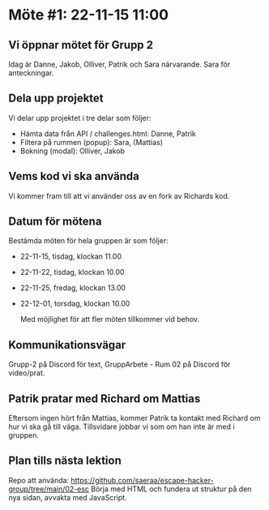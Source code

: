 # Möte #1: 22-11-15 11:00

## Vi öppnar mötet för Grupp 2

Idag är Danne, Jakob, Olliver, Patrik och Sara närvarande.
Sara för anteckningar.

## Dela upp projektet

Vi delar upp projektet i tre delar som följer:

- Hämta data från API / challenges.html: Danne, Patrik
- Filtera på rummen (popup): Sara, (Mattias)
- Bokning (modal): Olliver, Jakob

## Vems kod vi ska använda

Vi kommer fram till att vi använder oss av en fork av Richards kod.

## Datum för mötena

Bestämda möten för hela gruppen är som följer:

- 22-11-15, tisdag, klockan 11.00
- 22-11-22, tisdag, klockan 10.00
- 22-11-25, fredag, klockan 13.00
- 22-12-01, torsdag, klockan 10.00

  Med möjlighet för att fler möten tillkommer vid behov.

## Kommunikationsvägar

Grupp-2 på Discord för text, GruppArbete - Rum 02 på Discord för video/prat.

## Patrik pratar med Richard om Mattias

Eftersom ingen hört från Mattias, kommer Patrik ta kontakt med Richard om hur vi ska gå till väga. Tillsvidare jobbar vi som om han inte är med i gruppen.

## Plan tills nästa lektion

Repo att använda: https://github.com/saeraa/escape-hacker-group/tree/main/02-esc
Börja med HTML och fundera ut struktur på den nya sidan, avvakta med JavaScript.
